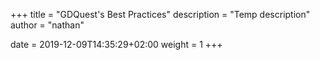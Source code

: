 +++
title = "GDQuest's Best Practices"
description = "Temp description"
author = "nathan"

date = 2019-12-09T14:35:29+02:00
weight = 1
+++

<!-- If this file goes under contents/docs be sure to start chapters with ##, not # -->

